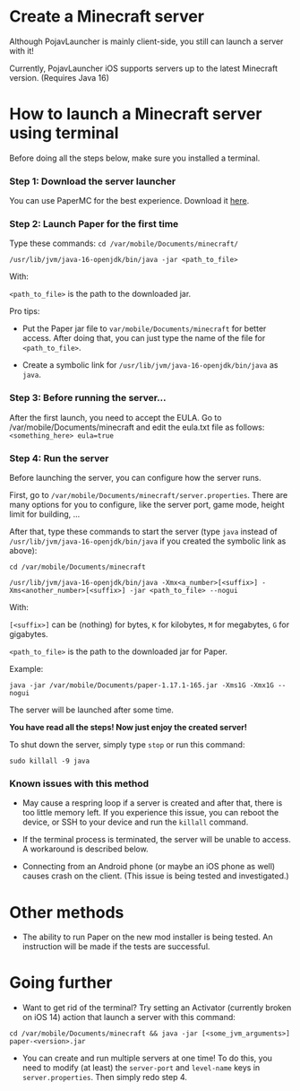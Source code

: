 # Create a Minecraft server

Although PojavLauncher is mainly client-side, you still can launch a server with it!

Currently, PojavLauncher iOS supports servers up to the latest Minecraft version. (Requires Java 16)

# How to launch a Minecraft server using terminal

Before doing all the steps below, make sure you installed a terminal.

### Step 1: Download the server launcher

You can use PaperMC for the best experience. Download it [here](https://papermc.io/downloads).

### Step 2: Launch Paper for the first time

Type these commands:
`cd /var/mobile/Documents/minecraft/`

`/usr/lib/jvm/java-16-openjdk/bin/java -jar <path_to_file>`

With:

`<path_to_file>` is the path to the downloaded jar.

Pro tips:

- Put the Paper jar file to `var/mobile/Documents/minecraft` for better access. After doing that, you can just type the name of the file for `<path_to_file>`.

- Create a symbolic link for `/usr/lib/jvm/java-16-openjdk/bin/java` as `java`.

### Step 3: Before running the server...

After the first launch, you need to accept the EULA. Go to /var/mobile/Documents/minecraft and edit the eula.txt file as follows:
`<something_here>
eula=true`

### Step 4: Run the server

Before launching the server, you can configure how the server runs.

First, go to `/var/mobile/Documents/minecraft/server.properties`. There are many options for you to configure, like the server port, game mode, height limit for building, ... 

After that, type these commands to start the server (type `java` instead of `/usr/lib/jvm/java-16-openjdk/bin/java` if you created the symbolic link as above):

`cd /var/mobile/Documents/minecraft`

`/usr/lib/jvm/java-16-openjdk/bin/java -Xmx<a_number>[<suffix>] -Xms<another_number>[<suffix>] -jar <path_to_file> --nogui`

With:

`[<suffix>]` can be (nothing) for bytes, `K` for kilobytes, `M` for megabytes, `G` for gigabytes.

`<path_to_file>` is the path to the downloaded jar for Paper.

Example:

`java -jar /var/mobile/Documents/paper-1.17.1-165.jar -Xms1G -Xmx1G --nogui`

The server will be launched after some time.

**You have read all the steps! Now just enjoy the created server!**

To shut down the server, simply type `stop` or run this command:

`sudo killall -9 java`

### Known issues with this method

- May cause a respring loop if a server is created and after that, there is too little memory left. If you experience this issue, you can reboot the device, or SSH to your device and run the `killall` command.

- If the terminal process is terminated, the server will be unable to access. A workaround is described below.

- Connecting from an Android phone (or maybe an iOS phone as well) causes crash on the client. (This issue is being tested and investigated.)

# Other methods

- The ability to run Paper on the new mod installer is being tested. An instruction will be made if the tests are successful.

# Going further

- Want to get rid of the terminal? Try setting an Activator (currently broken on iOS 14) action that launch a server with this command:

`cd /var/mobile/Documents/minecraft && java -jar [<some_jvm_arguments>] paper-<version>.jar`

- You can create and run multiple servers at one time! To do this, you need to modify (at least) the `server-port` and `level-name` keys in `server.properties`. Then simply redo step 4.
